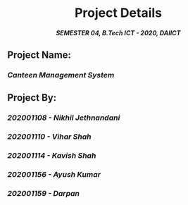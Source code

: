 # <center> Project Details </center>

#### <center><i> SEMESTER 04, B.Tech ICT - 2020, DAIICT </i></center>

## <b> Project Name:</b>

### <i> Canteen Management System </i>

## <b> Project By: </b>

### <i>202001108 - Nikhil Jethnandani</i>

### <i>202001110 - Vihar Shah</i>

### <i>202001114 - Kavish Shah</i>

### <i>202001156 - Ayush Kumar</i>

### <i>202001159 - Darpan </i>
